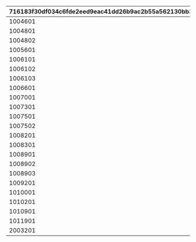 |716183f30df034c6fde2eed9eac41dd26b9ac2b55a562130bb3b98eefb578d24|49fb858fb341d5fe6a9f0ff787c2a01d675e10151ce6755957ddb875cd6a458e|07e37bd87c8fdd6e7e015fe4154e62e60ccfbb43395d7a386c432b308219fbe8|9adcb16fffbd1316b139cb46af1e729b8c009c764ccd1a135aa6210af622368b|
| --- | --- | --- | --- |
|1004601|1004601|1|5046601|
|1004801|1004801|1|5048007|
|1004802|1004802|2|1004801|
|1005601|1005601|1|5056601|
|1006101|1006101|1|5061601|
|1006102|1006102|3|5061602|
|1006103|1006103|1|5061601|
|1006601|1006601|4|5027704|
|1007001|1007001|5|0|
|1007301|1007301|1|5046601|
|1007501|1007501|1|5048007|
|1007502|1007502|2|1004801|
|1008201|1008201|6|0|
|1008301|1008301|1|5056601|
|1008901|1008901|1|5061601|
|1008902|1008902|3|5061602|
|1008903|1008903|1|5061601|
|1009201|1009201|3|5092601|
|1010001|1010001|3|5100601|
|1010201|1010201|3|5100601|
|1010901|1010901|6|0|
|1011901|1011901|3|5092601|
|2003201|2003201|1|5056601|
